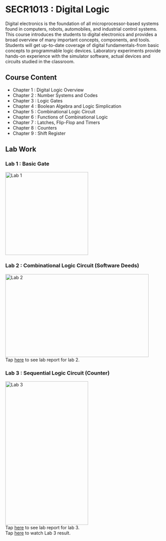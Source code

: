 # SECR1013 : Digital Logic
Digital electronics is the foundation of all microprocessor-based systems found in computers, robots, automobiles, and industrial control systems. This course introduces the students to digital electronics and provides a broad overview of many important concepts, components, and tools. Students will get up-to-date coverage of digital fundamentals-from basic concepts to programmable logic devices. Laboratory experiments provide hands-on experience with the simulator software, actual devices and circuits studied in the classroom.

## Course Content
* Chapter 1 : Digital Logic Overview
* Chapter 2 : Number Systems and Codes
* Chapter 3 : Logic Gates
* Chapter 4 : Boolean Algebra and Logic Simplication
* Chapter 5 : Combinational Logic Circuit
* Chapter 6 : Functions of Combinational Logic
* Chapter 7 : Latches, Flip-Flop and Timers
* Chapter 8 : Counters
* Chapter 9 : Shift Register

## Lab Work
### Lab 1 : Basic Gate
<img src=https://github.com/haani1224/UTM-Year-1-Semester-1/assets/148327353/1bde4ee6-b086-406e-ba49-b43d2e8c65e5 alt="Lab 1" width="260" height="260"><br>



### Lab 2 : Combinational Logic Circuit (Software Deeds)
<img src=https://github.com/haani1224/UTM-Year-1-Semester-1/assets/148327353/7a55ee61-a340-49e0-820a-ac1b131c480c alt="Lab 2" width="450" height="260"><br>
Tap [here](https://github.com/haani1224/UTM-Year-1-Semester-1/blob/main/digital-logic/Lab%202%20Digital%20Logic%2028-12-23.pdf) to see lab report for lab 2.


### Lab 3 : Sequential Logic Circuit (Counter)
<img src=https://github.com/haani1224/UTM-Year-1-Semester-1/assets/148327353/34d2e5d6-8adc-4f9d-9d9d-beec63bf6a3a alt="Lab 3" width="260" height="450"><br>
Tap [here](https://github.com/haani1224/UTM-Year-1-Semester-1/blob/main/digital-logic/Lab%203%20Digital%20Logic%2011-01-24.pdf) to see lab report for lab 3.<br>
Tap [here](https://github.com/haani1224/UTM-Year-1-Semester-1/blob/main/digital-logic/Lab%203%20Result%20Demo.mp4) to watch Lab 3 result.





